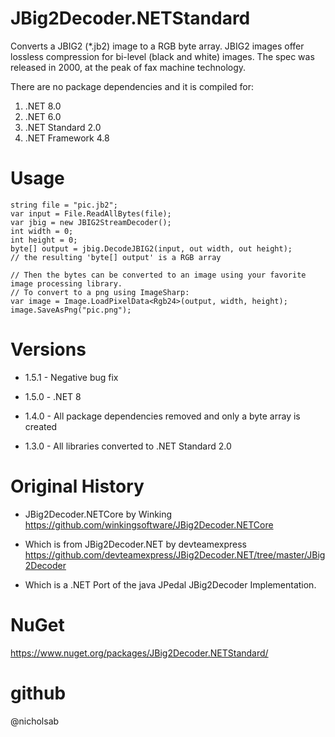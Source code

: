 # JBig2Decoder.NETStandard

Converts a JBIG2 (*.jb2) image to a RGB byte array. JBIG2 images offer lossless compression for bi-level (black and white) images.  The spec was released in 2000, at the peak of fax machine technology.

There are no package dependencies and it is compiled for:
    
1) .NET 8.0
2) .NET 6.0
3) .NET Standard 2.0
4) .NET Framework 4.8


# Usage

```
string file = "pic.jb2";
var input = File.ReadAllBytes(file);
var jbig = new JBIG2StreamDecoder();
int width = 0;
int height = 0;
byte[] output = jbig.DecodeJBIG2(input, out width, out height);
// the resulting 'byte[] output' is a RGB array

// Then the bytes can be converted to an image using your favorite image processing library.
// To convert to a png using ImageSharp:
var image = Image.LoadPixelData<Rgb24>(output, width, height);
image.SaveAsPng("pic.png");
```

# Versions 

* 1.5.1 - Negative bug fix

* 1.5.0 - .NET 8

* 1.4.0 - All package dependencies removed and only a byte array is created

* 1.3.0 - All libraries converted to .NET Standard 2.0


# Original History

* JBig2Decoder.NETCore by Winking
https://github.com/winkingsoftware/JBig2Decoder.NETCore

* Which is from JBig2Decoder.NET by devteamexpress 
https://github.com/devteamexpress/JBig2Decoder.NET/tree/master/JBig2Decoder

* Which is a .NET Port of the java JPedal JBig2Decoder Implementation.

# NuGet

https://www.nuget.org/packages/JBig2Decoder.NETStandard/ 

# github

@nicholsab
  
